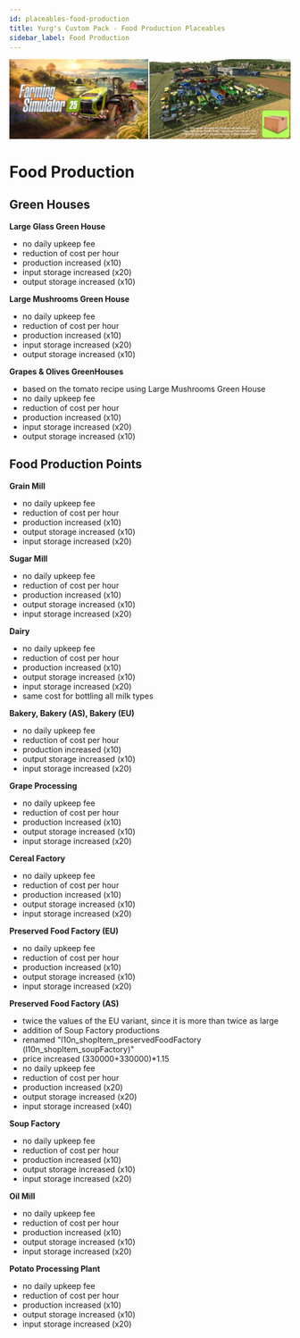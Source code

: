 ```yaml
---
id: placeables-food-production
title: Yurg's Custom Pack - Food Production Placeables
sidebar_label: Food Production
---
```

[![](modHeader.png)](modScreen.png)
# Food Production

## Green Houses

**Large Glass Green House**
- no daily upkeep fee
- reduction of cost per hour
- production increased (x10)
- input storage increased (x20)
- output storage increased (x10)

**Large Mushrooms Green House**
- no daily upkeep fee
- reduction of cost per hour
- production increased (x10)
- input storage increased (x20)
- output storage increased (x10)

**Grapes & Olives GreenHouses**
- based on the tomato recipe using Large Mushrooms Green House
- no daily upkeep fee
- reduction of cost per hour
- production increased (x10)
- input storage increased (x20)
- output storage increased (x10)


## Food Production Points

**Grain Mill**
- no daily upkeep fee
- reduction of cost per hour
- production increased (x10)
- output storage increased (x10)
- input storage increased (x20)

**Sugar Mill**
- no daily upkeep fee
- reduction of cost per hour
- production increased (x10)
- output storage increased (x10)
- input storage increased (x20)

**Dairy**
- no daily upkeep fee
- reduction of cost per hour
- production increased (x10)
- output storage increased (x10)
- input storage increased (x20)
- same cost for bottling all milk types

**Bakery, Bakery (AS), Bakery (EU)**
- no daily upkeep fee
- reduction of cost per hour
- production increased (x10)
- output storage increased (x10)
- input storage increased (x20)

**Grape Processing**
- no daily upkeep fee
- reduction of cost per hour
- production increased (x10)
- output storage increased (x10)
- input storage increased (x20)

**Cereal Factory**
- no daily upkeep fee
- reduction of cost per hour
- production increased (x10)
- output storage increased (x10)
- input storage increased (x20)

**Preserved Food Factory (EU)**
- no daily upkeep fee
- reduction of cost per hour
- production increased (x10)
- output storage increased (x10)
- input storage increased (x20)

**Preserved Food Factory (AS)**
- twice the values of the EU variant, since it is more than twice as large
- addition of Soup Factory productions
- renamed "l10n_shopItem_preservedFoodFactory (l10n_shopItem_soupFactory)"
- price increased (330000+330000)*1.15
- no daily upkeep fee
- reduction of cost per hour
- production increased (x20)
- output storage increased (x20)
- input storage increased (x40)

**Soup Factory**
- no daily upkeep fee
- reduction of cost per hour
- production increased (x10)
- output storage increased (x10)
- input storage increased (x20)

**Oil Mill**
- no daily upkeep fee
- reduction of cost per hour
- production increased (x10)
- output storage increased (x10)
- input storage increased (x20)

**Potato Processing Plant**
- no daily upkeep fee
- reduction of cost per hour
- production increased (x10)
- output storage increased (x10)
- input storage increased (x20)
